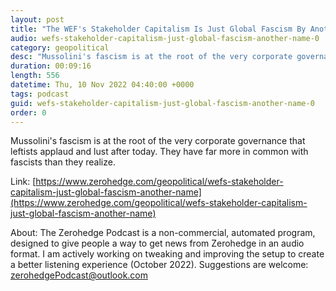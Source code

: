 ```yaml
---
layout: post
title: "The WEF's Stakeholder Capitalism Is Just Global Fascism By Another Name"
audio: wefs-stakeholder-capitalism-just-global-fascism-another-name-0
category: geopolitical
desc: "Mussolini's fascism is at the root of the very corporate governance that leftists applaud and lust after today. They have far more in common with fascists than they realize."
duration: 00:09:16
length: 556
datetime: Thu, 10 Nov 2022 04:40:00 +0000
tags: podcast
guid: wefs-stakeholder-capitalism-just-global-fascism-another-name-0
order: 0
---
```

Mussolini's fascism is at the root of the very corporate governance that leftists applaud and lust after today. They have far more in common with fascists than they realize.

Link: [https://www.zerohedge.com/geopolitical/wefs-stakeholder-capitalism-just-global-fascism-another-name](https://www.zerohedge.com/geopolitical/wefs-stakeholder-capitalism-just-global-fascism-another-name)

About: The Zerohedge Podcast is a non-commercial, automated program, designed to give people a way to get news from Zerohedge in an audio format.  I am actively working on tweaking and improving the setup to create a better listening experience (October 2022).  Suggestions are welcome: [zerohedgePodcast@outlook.com](mailto:zerohedgePodcast@outlook.com)